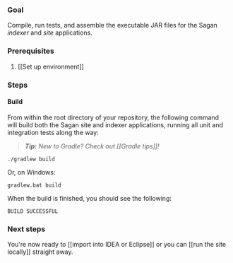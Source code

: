 ### Goal

Compile, run tests, and assemble the executable JAR files for the Sagan *indexer* and *site* applications.

### Prerequisites

1. [[Set up environment]]

### Steps

#### Build

From within the root directory of your repository, the following command will build both the Sagan site and indexer applications, running all unit and integration tests along the way:

> _**Tip:** New to Gradle? Check out [[Gradle tips]]!_

    ./gradlew build

Or, on Windows:

    gradlew.bat build


When the build is finished, you should see the following:
```
BUILD SUCCESSFUL
```

### Next steps

You're now ready to [[import into IDEA or Eclipse]] or you can [[run the site locally]] straight away.

